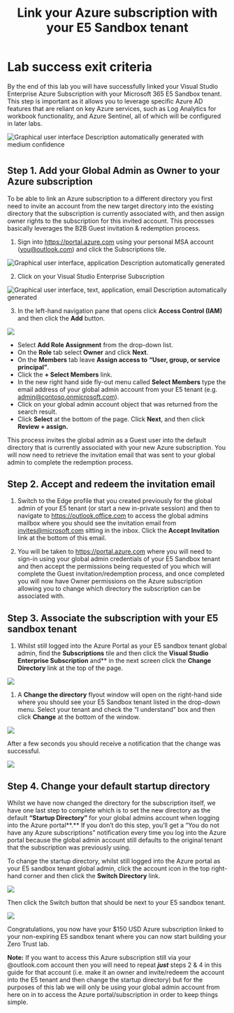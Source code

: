 ﻿---
id: linkazuresub
title: Link your Azure subscription with your E5 Sandbox tenant 
sidebar_label: Link Azure subscription
slug: /linkazuresub
---



# Lab success exit criteria
By the end of this lab you will have successfully linked your Visual Studio Enterprise Azure Subscription with your Microsoft 365 E5 Sandbox tenant. This step is important as it allows you to leverage specific Azure AD features that are reliant on key Azure services, such as Log Analytics for workbook functionality, and Azure Sentinel, all of which will be configured in later labs. 


![Graphical user interface Description automatically generated with medium confidence](img/linkazuresub.001.png)
#
## Step 1. Add your Global Admin as Owner to your Azure subscription
To be able to link an Azure subscription to a different directory you first need to invite an account from the new target directory into the existing directory that the subscription is currently associated with, and then assign owner rights to the subscription for this invited account. This processes basically leverages the B2B Guest invitation & redemption process.

1. Sign into <https://portal.azure.com> using your personal MSA account (<you@outlook.com>) and click the Subscriptions tile.


![Graphical user interface, application Description automatically generated](img/linkazuresub.002.png)

2. Click on your Visual Studio Enterprise Subscription

![Graphical user interface, text, application, email Description automatically generated](img/linkazuresub.003.png)

3. In the left-hand navigation pane that opens click **Access Control (IAM)** and then click the **Add** button.

![](img/linkazuresub.004.png)
- Select **Add Role Assignment** from the drop-down list.
- On the **Role** tab select **Owner** and click **Next**. 
- On the **Members** tab leave **Assign access to** **“User, group, or service principal”**.
- Click the **+ Select Members** link.
- In the new right hand side fly-out menu called **Select Members** type the email address of your global admin account from your E5 tenant (e.g. <admin@contoso.onmicrosoft.com>).
- Click on your global admin account object that was returned from the search result.
- Click **Select** at the bottom of the page. Click **Next**, and then click **Review + assign.** 

This process invites the global admin as a Guest user into the default directory that is currently associated with your new Azure subscription. You will now need to retrieve the invitation email that was sent to your global admin to complete the redemption process.

## Step 2. Accept and redeem the invitation email
1. Switch to the Edge profile that you created previously for the global admin of your E5 tenant (or start a new in-private session) and then to navigate to <https://outlook.office.com> to access the global admins mailbox where you should see the invitation email from <invites@microsoft.com> sitting in the inbox. Click the **Accept Invitation** link at the bottom of this email.

1. You will be taken to <https://portal.azure.com> where you will need to sign-in using your global admin credentials of your E5 Sandbox tenant and then accept the permissions being requested of you which will complete the Guest invitation/redemption process, and once completed you will now have Owner permissions on the Azure subscription allowing you to change which directory the subscription can be associated with.

## Step 3. Associate the subscription with your E5 sandbox tenant
1. Whilst still logged into the Azure Portal as your E5 sandbox tenant global admin, find the **Subscriptions** tile and then click the **Visual Studio Enterprise Subscription** and** in the next screen click the **Change Directory** link at the top of the page.

![](img/linkazuresub.005.png)
1. A **Change the directory** flyout window will open on the right-hand side where you should see your E5 Sandbox tenant listed in the drop-down menu. Select your tenant and check the “I understand” box and then click **Change** at the bottom of the window.


![](img/linkazuresub.006.png)

After a few seconds you should receive a notification that the change was successful.

![](img/linkazuresub.007.png) 
## Step 4. Change your default startup directory
Whilst we have now changed the directory for the subscription itself, we have one last step to complete which is to set the new directory as the default **“Startup Directory”** for your global admins account when logging into the Azure portal**.** If you don’t do this step, you’ll get a “You do not have any Azure subscriptions” notification every time you log into the Azure portal because the global admin account still defaults to the original tenant that the subscription was previously using. 

To change the startup directory, whilst still logged into the Azure portal as your E5 sandbox tenant global admin, click the account icon in the top right-hand corner and then click the **Switch Directory** link.

![](img/linkazuresub.008.png)

Then click the Switch button that should be next to your E5 sandbox tenant.

![](img/linkazuresub.009.png)

Congratulations, you now have your $150 USD Azure subscription linked to your non-expiring E5 sandbox tenant where you can now start building your Zero Trust lab.

**Note:** If you want to access this Azure subscription still via your @outlook.com account then you will need to repeat ***just*** steps 2 & 4 in this guide for that account (i.e. make it an owner and invite/redeem the account into the E5 tenant and then change the startup directory) but for the purposes of this lab we will only be using your global admin account from here on in to access the Azure portal/subscription in order to keep things simple.
